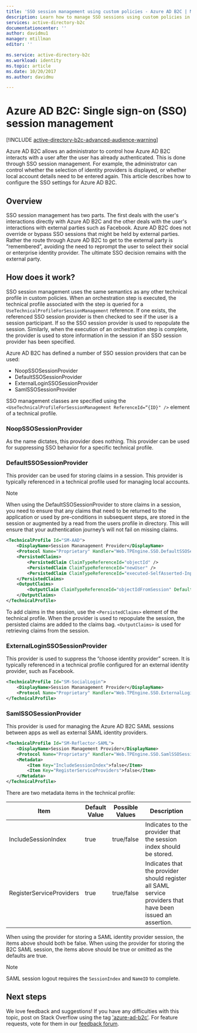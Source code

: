 ```yaml
---
title: 'SSO session management using custom policies - Azure AD B2C | Microsoft Docs'
description: Learn how to manage SSO sessions using custom policies in Azure AD B2C.
services: active-directory-b2c
documentationcenter: ''
author: davidmu1
manager: mtillman
editor: ''

ms.service: active-directory-b2c
ms.workload: identity
ms.topic: article
ms.date: 10/20/2017
ms.author: davidmu

---
```

# Azure AD B2C: Single sign-on (SSO) session management

[!INCLUDE [active-directory-b2c-advanced-audience-warning](../../includes/active-directory-b2c-advanced-audience-warning.md)]

Azure AD B2C allows an administrator to control how Azure AD B2C interacts with a user after the user has already authenticated. This is done through SSO session management. For example, the administrator can control whether the selection of identity providers is displayed, or whether local account details need to be entered again. This article describes how to configure the SSO settings for Azure AD B2C.

## Overview

SSO session management has two parts. The first deals with the user's interactions directly with Azure AD B2C and the other deals with the user's interactions with external parties such as Facebook. Azure AD B2C does not override or bypass SSO sessions that might be held by external parties. Rather the route through Azure AD B2C to get to the external party is “remembered”, avoiding the need to reprompt the user to select their social or enterprise identity provider. The ultimate SSO decision remains with the external party.

## How does it work?

SSO session management uses the same semantics as any other technical profile in custom policies. When an orchestration step is executed, the technical profile associated with the step is queried for a `UseTechnicalProfileForSessionManagement` reference. If one exists, the referenced SSO session provider is then checked to see if the user is a session participant. If so the SSO session provider is used to repopulate the session. Similarly, when the execution of an orchestration step is complete, the provider is used to store information in the session if an SSO session provider has been specified.

Azure AD B2C has defined a number of SSO session providers that can be used:

* NoopSSOSessionProvider
* DefaultSSOSessionProvider
* ExternalLoginSSOSessionProvider
* SamlSSOSessionProvider

SSO management classes are specified using the `<UseTechnicalProfileForSessionManagement ReferenceId=“{ID}" />` element of a technical profile.

### NoopSSOSessionProvider

As the name dictates, this provider does nothing. This provider can be used for suppressing SSO behavior for a specific technical profile.

### DefaultSSOSessionProvider

This provider can be used for storing claims in a session. This provider is typically referenced in a technical profile used for managing local accounts. 

> [!NOTE]
> When using the DefaultSSOSessionProvider to store claims in a session, you need to ensure that any claims that need to be returned to the application or used by pre-conditions in subsequent steps, are stored in the session or augmented by a read from the users profile in directory. This will ensure that your authentication journey’s will not fail on missing claims.

```XML
<TechnicalProfile Id="SM-AAD">
    <DisplayName>Session Mananagement Provider</DisplayName>
    <Protocol Name="Proprietary" Handler="Web.TPEngine.SSO.DefaultSSOSessionProvider, Web.TPEngine, Version=1.0.0.0, Culture=neutral, PublicKeyToken=null" />
    <PersistedClaims>
        <PersistedClaim ClaimTypeReferenceId="objectId" />
        <PersistedClaim ClaimTypeReferenceId="newUser" />
        <PersistedClaim ClaimTypeReferenceId="executed-SelfAsserted-Input" />
    </PersistedClaims>
    <OutputClaims>
        <OutputClaim ClaimTypeReferenceId="objectIdFromSession" DefaultValue="true" />
    </OutputClaims>
</TechnicalProfile>
```

To add claims in the session, use the `<PersistedClaims>` element of the technical profile. When the provider is used to repopulate the session, the persisted claims are added to the claims bag. `<OutputClaims>` is used for retrieving claims from the session.

### ExternalLoginSSOSessionProvider

This provider is used to suppress the “choose identity provider” screen. It is typically referenced in a technical profile configured for an external identity provider, such as Facebook. 

```XML
<TechnicalProfile Id="SM-SocialLogin">
    <DisplayName>Session Mananagement Provider</DisplayName>
    <Protocol Name="Proprietary" Handler="Web.TPEngine.SSO.ExternalLoginSSOSessionProvider, Web.TPEngine, Version=1.0.0.0, Culture=neutral, PublicKeyToken=null" />
</TechnicalProfile>
```

### SamlSSOSessionProvider

This provider is used for managing the Azure AD B2C SAML sessions between apps as well as external SAML identity providers.

```XML
<TechnicalProfile Id="SM-Reflector-SAML">
	<DisplayName>Session Management Provider</DisplayName>
	<Protocol Name="Proprietary" Handler="Web.TPEngine.SSO.SamlSSOSessionProvider, Web.TPEngine, Version=1.0.0.0, Culture=neutral, PublicKeyToken=null" />
	<Metadata>
		<Item Key="IncludeSessionIndex">false</Item>
		<Item Key="RegisterServiceProviders">false</Item>
	</Metadata>
</TechnicalProfile>
```

There are two metadata items in the technical profile:

| Item | Default Value | Possible Values | Description
| --- | --- | --- | --- |
| IncludeSessionIndex | true | true/false | Indicates to the provider that the session index should be stored. |
| RegisterServiceProviders | true | true/false | Indicates that the provider should register all SAML service providers that have been issued an assertion. |

When using the provider for storing a SAML identity provider session, the items above should both be false. When using the provider for storing the B2C SAML session, the items above should be true or omitted as the defaults are true.

>[!NOTE]
> SAML session logout requires the `SessionIndex` and `NameID` to complete.

## Next steps

We love feedback and suggestions! If you have any difficulties with this topic, post on Stack Overflow using the tag ['azure-ad-b2c'](https://stackoverflow.com/questions/tagged/azure-ad-b2c). For feature requests, vote for them in our [feedback forum](https://feedback.azure.com/forums/169401-azure-active-directory/category/160596-b2c).


